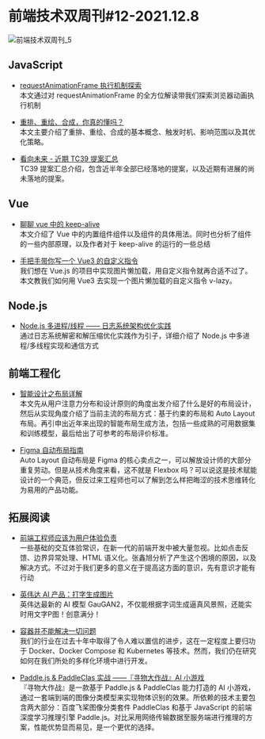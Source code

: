 # 前端技术双周刊#12-2021.12.8

![前端技术双周刊_5](https://user-images.githubusercontent.com/17450747/145038623-c49dbefc-fdd4-4737-8d7d-142aa4aadbf1.png)

## JavaScript
- [requestAnimationFrame 执行机制探索](https://mp.weixin.qq.com/s/ocFcBRjj8xzizF5ebFepdA)
<br>本文通过对 requestAnimationFrame 的全方位解读带我们探索浏览器动画执行机制

- [重排、重绘、合成，你真的懂吗？](https://mp.weixin.qq.com/s/57aMCVDjuVswEFFep3omLQ)
<br>本文主要介绍了重排、重绘、合成的基本概念、触发时机、影响范围以及其优化策略。

- [看向未来 - 近期 TC39 提案汇总](https://mp.weixin.qq.com/s/AxwT588VKRxnlkBlXICMpQ)
<br>TC39 提案汇总介绍，包含近半年全部已经落地的提案，以及近期有进展的尚未落地的提案。

## Vue
- [聊聊 vue 中的 keep-alive](https://mp.weixin.qq.com/s/PXaK6E9TAceoTa5I-PR_hQ)
<br>本文介绍了 Vue 中的内置组件组件以及组件的具体用法。同时也分析了组件的一些内部原理，以及作者对于 keep-alive 的运行的一些总结

- [手把手带你写一个 Vue3 的自定义指令](https://mp.weixin.qq.com/s/huyuJFhopwupX3yskGFb9g)
<br>我们想在 Vue.js 的项目中实现图片懒加载，用自定义指令就再合适不过了。本文教我们如何用 Vue3 去实现一个图片懒加载的自定义指令 v-lazy。

## Node.js
- [Node.js 多进程/线程 —— 日志系统架构优化实践](https://mp.weixin.qq.com/s/s3DeAxrEbVmqtCHGP9lstg)
<br>通过日志系统解密和解压缩优化实践作为引子，详细介绍了 Node.js 中多进程/多线程实现和通信方式

## 前端工程化
- [智能设计之布局详解](https://zhuanlan.zhihu.com/p/415512216)
<br>本文先从用户注意力分布和设计原则的角度出发介绍了什么是好的布局设计，然后从实现角度介绍了当前主流的布局方式：基于约束的布局和 Auto Layout 布局。再引申出近年来出现的智能布局生成方法，包括一些成熟的可用数据集和训练模型，最后给出了可参考的布局评价标准。

- [Figma 自动布局指南](https://mp.weixin.qq.com/s/-p8bsUoKPCRIZZffEssUFw)
<br>Auto Layout 自动布局是 Figma 的核心卖点之一，可以解放设计师的大部分重复劳动。但是从技术角度来看，这不就是 Flexbox 吗？可以说这是技术赋能设计的一个典范，但反过来工程师也可以了解到怎么样把晦涩的技术思维转化为易用的产品功能。

## 拓展阅读
- [前端工程师应该为用户体验负责](https://mp.weixin.qq.com/s/CoqW5x9vMN87U3h5fuEoSw)
<br>一些基础的交互体验常识，在新一代的前端开发中被大量忽视。比如点击反馈、边界异常处理、HTML 语义化。张鑫旭分析了产生这个困境的原因，以及解决方式。不过对于我们更多的意义在于提高这方面的意识，先有意识才能有行动

- [英伟达 AI 产品：打字生成图片](https://mp.weixin.qq.com/s/J4IK4hG_SZmKDk2qFW_wXQ)
<br>英伟达最新的 AI 模型 GauGAN2，不仅能根据字词生成逼真风景照，还能实时用文字P图！创意满分！

- [容器并不能解决一切问题](https://mp.weixin.qq.com/s/HKnW50EfxBnKtNyz5OfW3Q)
<br>我们的行业在过去十年中取得了令人难以置信的进步，这在一定程度上要归功于 Docker、Docker Compose 和 Kubernetes 等技术。然而，我们仍在研究如何在我们所处的多样化环境中进行开发。

- [Paddle.js & PaddleClas 实战 ——『寻物大作战』AI 小游戏](https://mp.weixin.qq.com/s/GP1lc3FZ6lQyD7FJfU67xw)
<br>『寻物大作战』是一款基于 Paddle.js & PaddleClas 能力打造的 AI 小游戏，通过一套端到端的图像分类模型来实现物体识别的效果。所依赖的技术主要包含两大部分：百度飞桨图像分类套件 PaddleClas 和基于 JavaScript 的前端深度学习推理引擎 Paddle.js。对比采用网络传输数据至服务端进行推理的方案，性能优势显而易见，是一个更优的选择。
